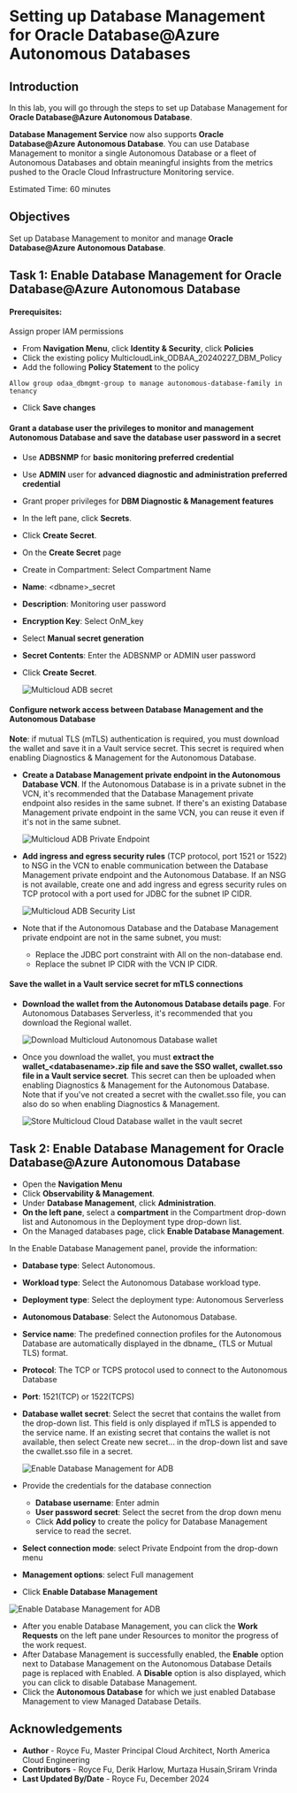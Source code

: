 #  Setting up Database Management for Oracle Database@Azure Autonomous Databases

## Introduction

In this lab, you will go through the steps to set up Database Management for **Oracle Database@Azure Autonomous Database**.

**Database Management Service** now also supports **Oracle Database@Azure Autonomous Database**. You can use Database Management to monitor a single Autonomous Database or a fleet of Autonomous Databases and obtain meaningful insights from the metrics pushed to the Oracle Cloud Infrastructure Monitoring service.

Estimated Time: 60 minutes

## Objectives

Set up Database Management to monitor and manage **Oracle Database@Azure Autonomous Database**.

## Task 1: Enable Database Management for Oracle Database@Azure Autonomous Database

#### Prerequisites:
Assign proper IAM permissions
* From **Navigation Menu**, click **Identity & Security**, click **Policies**
* Click the existing policy MulticloudLink_ODBAA_20240227_DBM_Policy
* Add the following **Policy Statement** to the policy
```
Allow group odaa_dbmgmt-group to manage autonomous-database-family in tenancy
```
* Click **Save changes**

#### Grant a database user the privileges to monitor and management Autonomous Database and save the database user password in a secret

* Use **ADBSNMP** for **basic monitoring preferred credential**
* Use **ADMIN** user for **advanced diagnostic and administration preferred credential**
* Grant proper privileges for **DBM Diagnostic & Management features**
* In the left pane, click **Secrets**.
* Click **Create Secret**. 
* On the **Create Secret** page
* Create in Compartment: Select Compartment Name
* **Name**: \<dbname\>_secret
* **Description**: Monitoring user password
* **Encryption Key**: Select OnM_key
* Select **Manual secret generation**
* **Secret Contents**: Enter the ADBSNMP or ADMIN user password
* Click **Create Secret**.
    
    ![Multicloud ADB secret](./images/odaa-odaa-adb-secret.png " ")

#### Configure network access between Database Management and the Autonomous Database

**Note**: if mutual TLS (mTLS) authentication is required, you must download the wallet and save it in a Vault service secret. This secret is required when enabling Diagnostics & Management for the Autonomous Database. 

* **Create a Database Management private endpoint in the Autonomous Database VCN**. If the Autonomous Database is in a private subnet in the VCN, it's recommended that the Database Management private endpoint also resides in the same subnet. If there's an existing Database Management private endpoint in the same VCN, you can reuse it even if it's not in the same subnet.

    ![Multicloud ADB Private Endpoint](./images/odaa-odaa-adb-privateendpoint.png " ")

* **Add ingress and egress security rules** (TCP protocol, port 1521 or 1522) to NSG in the VCN to enable communication between the Database Management private endpoint and the Autonomous Database. If an NSG is not available, create one and add ingress and egress security rules on TCP protocol with a port used for JDBC for the subnet IP CIDR.

    ![Multicloud ADB Security List](./images/odaa-odaa-adb-securitylist.png " ")

* Note that if the Autonomous Database and the Database Management private endpoint are not in the same subnet, you must:
    * Replace the JDBC port constraint with All on the non-database end.
    * Replace the subnet IP CIDR with the VCN IP CIDR.

#### Save the wallet in a Vault service secret for mTLS connections 

* **Download the wallet from the Autonomous Database details page**. For Autonomous Databases Serverless, it's recommended that you download the Regional wallet.

    ![Download Multicloud Autonomous Database wallet](./images/odaa-download-adb-wallet.png " ")

* Once you download the wallet, you must **extract the wallet_\<databasename\>.zip file and save the SSO wallet, cwallet.sso file in a Vault service secret**. This secret can then be uploaded when enabling Diagnostics & Management for the Autonomous Database. Note that if you've not created a secret with the cwallet.sso file, you can also do so when enabling Diagnostics & Management.

    ![Store Multicloud Cloud Database wallet in the vault secret](./images/odaa-store-sso-wallet-in-vault.png " ")


## Task 2: Enable Database Management for Oracle Database@Azure Autonomous Database

* Open the **Navigation Menu**
* Click **Observability & Management**. 
* Under **Database Management**, click **Administration**.
* **On the left pane**, select a **compartment** in the Compartment drop-down list and Autonomous in the Deployment type drop-down list.
* On the Managed databases page, click **Enable Database Management**.

In the Enable Database Management panel, provide the information: 

* **Database type**: Select Autonomous.
* **Workload type**: Select the Autonomous Database workload type.
* **Deployment type**: Select the deployment type: Autonomous Serverless 
* **Autonomous Database**: Select the Autonomous Database. 
* **Service name**: The predefined connection profiles for the Autonomous Database are automatically displayed in the dbname_<service name> (TLS or Mutual TLS) format. 
* **Protocol**: The TCP or TCPS protocol used to connect to the Autonomous Database 
* **Port**: 1521(TCP) or 1522(TCPS)
* **Database wallet secret**: Select the secret that contains the wallet from the drop-down list. This field is only displayed if mTLS is appended to the service name. If an existing secret that contains the wallet is not available, then select Create new secret... in the drop-down list and save the cwallet.sso file in a secret.

    ![Enable Database Management for ADB](./images/odaa-enable-adb1.png " ")

* Provide the credentials for the database connection
    * **Database username**: Enter admin
    * **User password secret**: Select the secret from the drop down menu
    * Click **Add policy** to create the policy for Database Management service to read the secret. 
* **Select connection mode**: select Private Endpoint from the drop-down menu
* **Management options**: select Full management
* Click **Enable Database Management**

![Enable Database Management for ADB](./images/odaa-enable-adb2.png " ")

* After you enable Database Management, you can click the **Work Requests** on the left pane under Resources to monitor the progress of the work request.
* After Database Management is successfully enabled, the **Enable** option next to Database Management on the Autonomous Database Details page is replaced with Enabled. A **Disable** option is also displayed, which you can click to disable Database Management.
* Click the **Autonomous Database** for which we just enabled Database Management to view Managed Database Details.

## Acknowledgements

- **Author** - Royce Fu, Master Principal Cloud Architect, North America Cloud Engineering
- **Contributors** - Royce Fu, Derik Harlow, Murtaza Husain,Sriram Vrinda
- **Last Updated By/Date** - Royce Fu, December 2024
